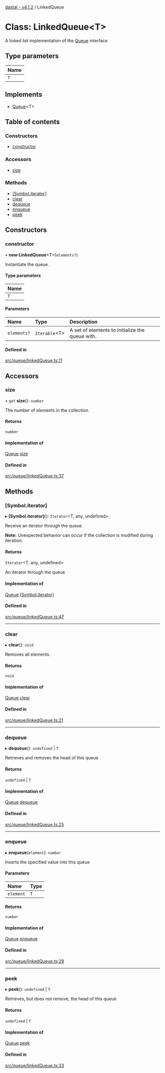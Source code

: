 [dastal - v4.1.2](../README.md) / LinkedQueue

# Class: LinkedQueue<T\>

A linked list implementation of the [Queue](../interfaces/queue.md) interface

## Type parameters

| Name |
| :------ |
| `T` |

## Implements

- [Queue](../interfaces/queue.md)<T\>

## Table of contents

### Constructors

- [constructor](linkedqueue.md#constructor)

### Accessors

- [size](linkedqueue.md#size)

### Methods

- [[Symbol.iterator]](linkedqueue.md#[symbol.iterator])
- [clear](linkedqueue.md#clear)
- [dequeue](linkedqueue.md#dequeue)
- [enqueue](linkedqueue.md#enqueue)
- [peek](linkedqueue.md#peek)

## Constructors

### constructor

• **new LinkedQueue**<T\>(`elements?`)

Instantiate the queue.

#### Type parameters

| Name |
| :------ |
| `T` |

#### Parameters

| Name | Type | Description |
| :------ | :------ | :------ |
| `elements?` | `Iterable`<T\> | A set of elements to initialize the queue with. |

#### Defined in

[src/queue/linkedQueue.ts:11](https://github.com/havelessbemore/dastal/blob/20d3f8b/src/queue/linkedQueue.ts#L11)

## Accessors

### size

• `get` **size**(): `number`

The number of elements in the collection.

#### Returns

`number`

#### Implementation of

[Queue](../interfaces/queue.md).[size](../interfaces/queue.md#size)

#### Defined in

[src/queue/linkedQueue.ts:37](https://github.com/havelessbemore/dastal/blob/20d3f8b/src/queue/linkedQueue.ts#L37)

## Methods

### [Symbol.iterator]

▸ **[Symbol.iterator]**(): `Iterator`<T, any, undefined\>

Receive an iterator through the queue.

**Note:** Unexpected behavior can occur if the collection is modified during iteration.

#### Returns

`Iterator`<T, any, undefined\>

An iterator through the queue

#### Implementation of

[Queue](../interfaces/queue.md).[[Symbol.iterator]](../interfaces/queue.md#[symbol.iterator])

#### Defined in

[src/queue/linkedQueue.ts:47](https://github.com/havelessbemore/dastal/blob/20d3f8b/src/queue/linkedQueue.ts#L47)

___

### clear

▸ **clear**(): `void`

Removes all elements.

#### Returns

`void`

#### Implementation of

[Queue](../interfaces/queue.md).[clear](../interfaces/queue.md#clear)

#### Defined in

[src/queue/linkedQueue.ts:21](https://github.com/havelessbemore/dastal/blob/20d3f8b/src/queue/linkedQueue.ts#L21)

___

### dequeue

▸ **dequeue**(): `undefined` \| `T`

Retrieves and removes the head of this queue

#### Returns

`undefined` \| `T`

#### Implementation of

[Queue](../interfaces/queue.md).[dequeue](../interfaces/queue.md#dequeue)

#### Defined in

[src/queue/linkedQueue.ts:25](https://github.com/havelessbemore/dastal/blob/20d3f8b/src/queue/linkedQueue.ts#L25)

___

### enqueue

▸ **enqueue**(`element`): `number`

Inserts the specified value into this queue

#### Parameters

| Name | Type |
| :------ | :------ |
| `element` | `T` |

#### Returns

`number`

#### Implementation of

[Queue](../interfaces/queue.md).[enqueue](../interfaces/queue.md#enqueue)

#### Defined in

[src/queue/linkedQueue.ts:29](https://github.com/havelessbemore/dastal/blob/20d3f8b/src/queue/linkedQueue.ts#L29)

___

### peek

▸ **peek**(): `undefined` \| `T`

Retrieves, but does not remove, the head of this queue

#### Returns

`undefined` \| `T`

#### Implementation of

[Queue](../interfaces/queue.md).[peek](../interfaces/queue.md#peek)

#### Defined in

[src/queue/linkedQueue.ts:33](https://github.com/havelessbemore/dastal/blob/20d3f8b/src/queue/linkedQueue.ts#L33)
